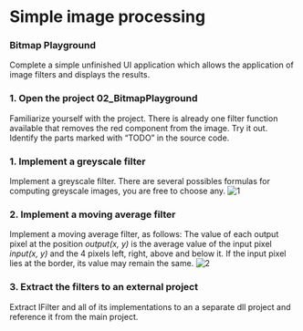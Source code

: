 # Simple image processing 
 ### Bitmap Playground
 Complete a simple unfinished UI application which allows the application of image filters
 and displays the results.
 
  ### 1. Open the project 02_BitmapPlayground
  Familiarize yourself with the project. There is already one filter function available
  that removes the red component from the image. Try it out. Identify the parts marked
  with “TODO” in the source code.
 
 ### 1. Implement a greyscale filter
 Implement a greyscale filter. There are several possibles formulas for computing
 greyscale images, you are free to choose any.
 ![1](https://user-images.githubusercontent.com/18269686/60721030-2333aa80-9f1c-11e9-8756-546825fe98ba.png)
 
 ### 2. Implement a moving average filter
 Implement a moving average filter, as follows: The value of each output pixel at the
 position *output(x, y)* is the average value of the input pixel *input(x, y)* and the 4 pixels
 left, right, above and below it. If the input pixel lies at the border, its value may remain
 the same.
 ![2](https://user-images.githubusercontent.com/18269686/60721072-452d2d00-9f1c-11e9-9bda-bce40db4c607.png)

 ### 3. Extract the filters to an external project
 Extract IFilter and all of its implementations to an a separate dll project and reference
 it from the main project.
